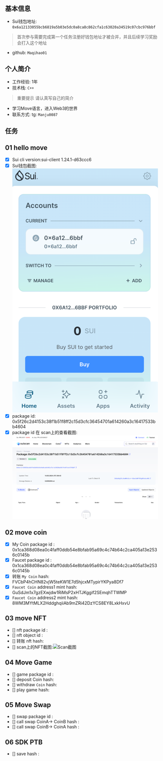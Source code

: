 ## 基本信息
- Sui钱包地址: `0x6a12133055bcb6819a5b03e5dc0a8ca8c862cfa1c63020a34519c07cbc976bbf`
> 首次参与需要完成第一个任务注册好钱包地址才被合并，并且后续学习奖励会打入这个地址
- github: `Maqihao01`

## 个人简介
- 工作经验: 1年
- 技术栈: `C++`
> 重要提示 请认真写自己的简介
- 学习Move语言，进入Web3的世界
- 联系方式: tg: `Manju0087` 

## 任务

##   01 hello move  
- [x] Sui cli version:sui-client 1.24.1-d63ccc6
- [x] Sui钱包截图: ![Sui钱包截图](notes/514.png)
- [x] package id:  0x5f26c2d4153c38f1b51f8ff2c15d3cfc36454701a614260a3c16417533bb4604
- [x] package id 在 scan上的查看截图:![Scan截图](notes/515.png)

##   02 move coin
- [x] My Coin package id :  0x1ca368d08ea0c4faff0ddb54e8bfab95a69c4c74b64c2ca405a13e2536c0145b
- [x] Faucet package id : 0x1ca368d08ea0c4faff0ddb54e8bfab95a69c4c74b64c2ca405a13e2536c0145b
- [x] 转账 `My Coin` hash: FVCbP4hCHN82vjW5teKW1E7d5hjcxMTypirYKPya8Df7
- [x] `Faucet Coin` address1 mint hash: GuSdJm1x7gzEXwjdw1RiMsP2xHTJKggif2SEmqhTTWMP
- [x] `Faucet Coin` address2 mint hash:  8WM3MYtMLX2HddghqiiAb9mZRi42DzYCS8EY8LxkHxvU

##   03 move NFT
- [] nft package id :
- [] nft object id : 
- [] 转账 nft  hash:
- [] scan上的NFT截图:![Scan截图](./images/你的图片地址)

##   04 Move Game
- [] game package id :
- [] deposit Coin hash:
- [] withdraw `Coin` hash:
- [] play game hash:

##   05 Move Swap
- [] swap package id :
- [] call swap CoinA-> CoinB  hash :
- [] call swap CoinB-> CoinA  hash :

##   06 SDK PTB
- [] save hash :

